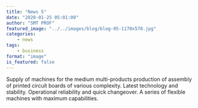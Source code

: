 ```yaml
---
title: "News 5"
date: "2020-01-25 05:01:00"
author: "SMT PROF"
featured_image: "../../images/blog/blog-05-1170x570.jpg"
categories: 
    - news
tags: 
    - business
format: "image"
is_featured: false
---
```


Supply of machines for the medium multi-products production of assembly of printed circuit boards of various complexity. Latest technology and stability. Operational reliability and quick changeover. A series of flexible machines with maximum capabilities.




